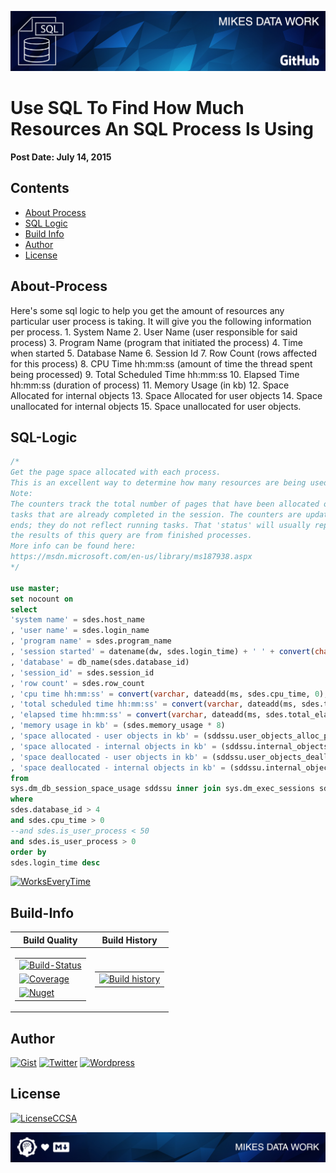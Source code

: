 ![MIKES DATA WORK GIT REPO](https://raw.githubusercontent.com/mikesdatawork/images/master/git_mikes_data_work_banner_01.png "Mikes Data Work")        


# Use SQL To Find How Much Resources An SQL Process Is Using
**Post Date: July 14, 2015**        



## Contents    
- [About Process](##About-Process)  
- [SQL Logic](#SQL-Logic)  
- [Build Info](#Build-Info)  
- [Author](#Author)  
- [License](#License)       

## About-Process

<p>Here's some sql logic to help you get the amount of resources any particular user process is taking. It will give you the following information per process.
1. System Name
2. User Name (user responsible for said process)
3. Program Name (program that initiated the process)
4. Time when started
5. Database Name
6. Session Id
7. Row Count (rows affected for this process)
8. CPU Time hh:mm:ss (amount of time the thread spent being processed)
9. Total Scheduled Time hh:mm:ss
10. Elapsed Time hh:mm:ss (duration of process)
11. Memory Usage (in kb)
12. Space Allocated for internal objects
13. Space Allocated for user objects
14. Space unallocated for internal objects
15. Space unallocated for user objects.</p>      


## SQL-Logic
```SQL
/*
Get the page space allocated with each process.
This is an excellent way to determine how many resources are being used in your database processes.
Note:
The counters track the total number of pages that have been allocated or deallocated for
tasks that are already completed in the session. The counters are updated only when a task
ends; they do not reflect running tasks. That 'status' will usually represent 'sleeping' as
the results of this query are from finished processes.
More info can be found here:
https://msdn.microsoft.com/en-us/library/ms187938.aspx
*/
 
use master;
set nocount on
select
'system name' = sdes.host_name
, 'user name' = sdes.login_name
, 'program name' = sdes.program_name
, 'session started' = datename(dw, sdes.login_time) + ' ' + convert(char, sdes.login_time, 9)
, 'database' = db_name(sdes.database_id)
, 'session_id' = sdes.session_id
, 'row count' = sdes.row_count
, 'cpu time hh:mm:ss' = convert(varchar, dateadd(ms, sdes.cpu_time, 0), 114)
, 'total scheduled time hh:mm:ss' = convert(varchar, dateadd(ms, sdes.total_scheduled_time, 0), 114)
, 'elapsed time hh:mm:ss' = convert(varchar, dateadd(ms, sdes.total_elapsed_time, 0), 114)
, 'memory usage in kb' = (sdes.memory_usage * 8)
, 'space allocated - user objects in kb' = (sddssu.user_objects_alloc_page_count * 8)
, 'space allocated - internal objects in kb' = (sddssu.internal_objects_alloc_page_count * 8)
, 'space deallocated - user objects in kb' = (sddssu.user_objects_dealloc_page_count * 8)
, 'space deallocated - internal objects in kb' = (sddssu.internal_objects_dealloc_page_count * 8)
from
sys.dm_db_session_space_usage sddssu inner join sys.dm_exec_sessions sdes on sddssu.session_id = sdes.session_id
where
sdes.database_id > 4
and sdes.cpu_time > 0
--and sdes.is_user_process < 50
and sdes.is_user_process > 0
order by
sdes.login_time desc
```




[![WorksEveryTime](https://forthebadge.com/images/badges/60-percent-of-the-time-works-every-time.svg)](https://shitday.de/)

## Build-Info

| Build Quality | Build History |
|--|--|
|<table><tr><td>[![Build-Status](https://ci.appveyor.com/api/projects/status/pjxh5g91jpbh7t84?svg?style=flat-square)](#)</td></tr><tr><td>[![Coverage](https://coveralls.io/repos/github/tygerbytes/ResourceFitness/badge.svg?style=flat-square)](#)</td></tr><tr><td>[![Nuget](https://img.shields.io/nuget/v/TW.Resfit.Core.svg?style=flat-square)](#)</td></tr></table>|<table><tr><td>[![Build history](https://buildstats.info/appveyor/chart/tygerbytes/resourcefitness)](#)</td></tr></table>|

## Author

[![Gist](https://img.shields.io/badge/Gist-MikesDataWork-<COLOR>.svg)](https://gist.github.com/mikesdatawork)
[![Twitter](https://img.shields.io/badge/Twitter-MikesDataWork-<COLOR>.svg)](https://twitter.com/mikesdatawork)
[![Wordpress](https://img.shields.io/badge/Wordpress-MikesDataWork-<COLOR>.svg)](https://mikesdatawork.wordpress.com/)

   
## License
[![LicenseCCSA](https://img.shields.io/badge/License-CreativeCommonsSA-<COLOR>.svg)](https://creativecommons.org/share-your-work/licensing-types-examples/)

![Mikes Data Work](https://raw.githubusercontent.com/mikesdatawork/images/master/git_mikes_data_work_banner_02.png "Mikes Data Work")

